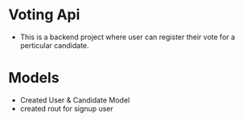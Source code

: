 # Voting Api
- This is a backend project where user can register their vote for a perticular candidate.

# Models
- Created User & Candidate Model
- created rout for signup user
